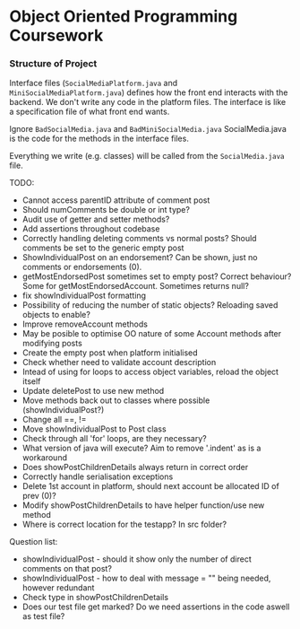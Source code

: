 # Object Oriented Programming Coursework

### Structure of Project
Interface files (`SocialMediaPlatform.java` and `MiniSocialMediaPlatform.java`) defines how the front end interacts with the backend. We don't write any code in the platform files. The interface is like a specification file of what front end wants. 

Ignore `BadSocialMedia.java` and `BadMiniSocialMedia.java`
SocialMedia.java is the code for the methods in the interface files.

Everything we write (e.g. classes) will be called from the `SocialMedia.java` file.

TODO: 
- Cannot access parentID attribute of comment post 
- Should numComments be double or int type?
- Audit use of getter and setter methods? 
- Add assertions throughout codebase
- Correctly handling deleting comments vs normal posts? Should comments be set to the generic empty post
- ShowIndividualPost on an endorsement? Can be shown, just no comments or endorsements (0). 
- getMostEndorsedPost sometimes set to empty post? Correct behaviour? Some for getMostEndorsedAccount. Sometimes returns null?
- fix showIndividualPost formatting 
- Possibility of reducing the number of static objects? Reloading saved objects to enable?
- Improve removeAccount methods
- May be posible to optimise OO nature of some Account methods after modifying posts
- Create the empty post when platform initialised 
- Check whether need to validate account description 
- Intead of using for loops to access object variables, reload the object itself
- Update deletePost to use new method 
- Move methods back out to classes where possible (showIndividualPost?)
- Change all ==, !=
- Move showIndividualPost to Post class
- Check through all 'for' loops, are they necessary? 
- What version of java will execute? Aim to remove '.indent' as is a workaround 
- Does showPostChildrenDetails always return in correct order 
- Correctly handle serialisation exceptions 
- Delete 1st account in platform, should next account be allocated ID of prev (0)? 
- Modify showPostChildrenDetails to have helper function/use new method
- Where is correct location for the testapp? In src folder? 

Question list:
- showIndividualPost - should it show only the number of direct comments on that post? 
- showIndividualPost - how to deal with message = "" being needed, however redundant 
- Check type in showPostChildrenDetails
- Does our test file get marked? Do we need assertions in the code aswell as test file? 


